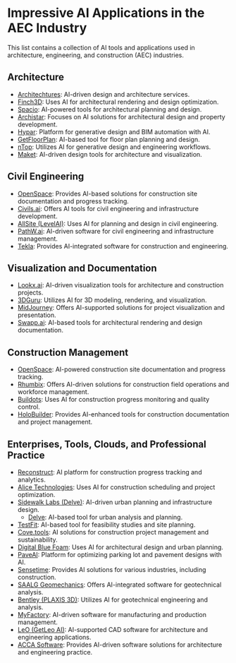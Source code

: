 # Impressive AI Applications in the AEC Industry

This list contains a collection of AI tools and applications used in architecture, engineering, and construction (AEC) industries.

## Architecture
- [Architechtures](https://architechtures.com/en): AI-driven design and architecture services.
- [Finch3D](https://www.finch3d.com/): Uses AI for architectural rendering and design optimization.
- [Spacio](https://spacio.ai/): AI-powered tools for architectural planning and design.
- [Archistar](https://www.archistar.ai/): Focuses on AI solutions for architectural design and property development.
- [Hypar](https://hypar.io/): Platform for generative design and BIM automation with AI.
- [GetFloorPlan](https://getfloorplan.com/): AI-based tool for floor plan planning and design.
- [nTop](https://www.ntop.com/): Utilizes AI for generative design and engineering workflows.
- [Maket](https://www.maket.ai/): AI-driven design tools for architecture and visualization.

## Civil Engineering
- [OpenSpace](https://www.openspace.ai/): Provides AI-based solutions for construction site documentation and progress tracking.
- [Civils.ai](https://civils.ai/): Offers AI tools for civil engineering and infrastructure development.
- [AllSite (LevelAI)](https://allsite.ai/levelai): Uses AI for planning and design in civil engineering.
- [PathW.ai](https://www.pathw.ai/): AI-driven software for civil engineering and infrastructure management.
- [Tekla](https://www.tekla.com/): Provides AI-integrated software for construction and engineering.

## Visualization and Documentation
- [Lookx.ai](https://www.lookx.ai/): AI-driven visualization tools for architecture and construction projects.
- [3DGuru](https://www.3dguru.ai/): Utilizes AI for 3D modeling, rendering, and visualization.
- [MidJourney](https://www.midjourney.com/home): Offers AI-supported solutions for project visualization and presentation.
- [Swapp.ai](https://www.swapp.ai/): AI-based tools for architectural rendering and design documentation.

## Construction Management
- [OpenSpace](https://www.openspace.ai/): AI-powered construction site documentation and progress tracking.
- [Rhumbix](https://www.rhumbix.com/): Offers AI-driven solutions for construction field operations and workforce management.
- [Buildots](https://buildots.com/): Uses AI for construction progress monitoring and quality control.
- [HoloBuilder](https://www.holobuilder.com/): Provides AI-enhanced tools for construction documentation and project management.

## Enterprises, Tools, Clouds, and Professional Practice
- [Reconstruct](https://reconstructinc.com/): AI platform for construction progress tracking and analytics.
- [Alice Technologies](https://www.alicetechnologies.com/home): Uses AI for construction scheduling and project optimization.
- [Sidewalk Labs (Delve)](https://www.sidewalklabs.com/): AI-driven urban planning and infrastructure design.
  - [Delve](https://www.sidewalklabs.com/products/delve): AI-based tool for urban analysis and planning.
- [TestFit](https://www.testfit.io/): AI-based tool for feasibility studies and site planning.
- [Cove.tools](https://cove.tools/): AI solutions for construction project management and sustainability.
- [Digital Blue Foam](https://www.digitalbluefoam.com/): Uses AI for architectural design and urban planning.
- [PaveAI](https://www.paveai.com/#): Platform for optimizing parking lot and pavement designs with AI.
- [Sensetime](https://www.sensetime.com/en): Provides AI solutions for various industries, including construction.
- [SAALG Geomechanics](https://www.saalg.com/product): Offers AI-integrated software for geotechnical analysis.
- [Bentley (PLAXIS 3D)](https://de.bentley.com/software/plaxis-3d/): Utilizes AI for geotechnical engineering and analysis.
- [MyFactory](https://www.myfactory.com/de): AI-driven software for manufacturing and production management.
- [LeO (GetLeo AI)](https://www.getleo.ai/cad): AI-supported CAD software for architecture and engineering applications.
- [ACCA Software](https://www.accasoftware.com/): Provides AI-driven software solutions for architecture and engineering practice.
